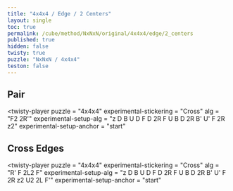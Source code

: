 ```yaml
---
title: "4x4x4 / Edge / 2 Centers"
layout: single
toc: true
permalink: /cube/method/NxNxN/original/4x4x4/edge/2_centers
published: true
hidden: false
twisty: true
puzzle: "NxNxN / 4x4x4"
teston: false
---
```

<span
  id     = "cube"
  puzzle = "{{page.puzzle}}"
  teston = "{{page.teston}}" >
</span>

<head>
  <base target="_blank">
</head>



## Pair

<twisty-player
  puzzle                    = "4x4x4"
  experimental-stickering   = "Cross"
  alg                       = "F2 2R'"
  experimental-setup-alg    = "z D B U D F D 2R F U B D 2R B' U' F 2R z2"
  experimental-setup-anchor = "start"
></twisty-player>



## Cross Edges

<twisty-player
  puzzle                    = "4x4x4"
  experimental-stickering   = "Cross"
  alg                       = "R' F 2L2 F"
  experimental-setup-alg    = "z D B U D F D 2R F U B D 2R B' U' F 2R z2 U2 2L F'"
  experimental-setup-anchor = "start"
></twisty-player>
